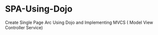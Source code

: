 SPA-Using-Dojo
==============

Create Single Page Arc Using Dojo and Implementing MVCS ( Model View Controller Service)
